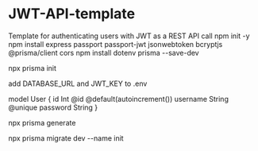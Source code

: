 # JWT-API-template

Template for authenticating users with JWT as a REST API call
npm init -y
npm install express passport passport-jwt jsonwebtoken bcryptjs @prisma/client cors
npm install dotenv prisma --save-dev

npx prisma init

add DATABASE_URL and JWT_KEY to .env

model User {
  id    Int     @id @default(autoincrement())
  username String @unique
  password String
}

npx prisma generate

npx prisma migrate dev --name init